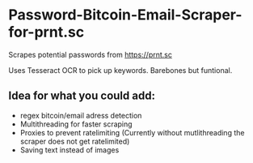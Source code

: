# Password-Bitcoin-Email-Scraper-for-prnt.sc
Scrapes potential passwords from https://prnt.sc

Uses Tesseract OCR to pick up keywords.
Barebones but funtional. 

## Idea for what you could add:

- regex bitcoin/email adress detection
- Multithreading for faster scraping
- Proxies to prevent ratelimiting (Currently without mutlithreading the scraper does not get ratelimited)
- Saving text instead of images

